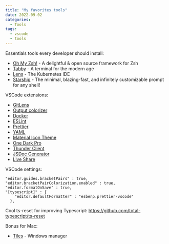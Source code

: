 ```yaml
---
title: "My favorites tools"
date: 2022-09-02
categories:
  - Tools
tags:
  - vscode
  - tools
---
```


Essentials tools every developer should install:

- [Oh My Zsh!](https://ohmyz.sh/) - A delightful & open source framework for Zsh
- [Tabby](https://tabby.sh/) - A terminal for the modern age
- [Lens](https://k8slens.dev/) - The Kubernetes IDE
- [Starship](https://starship.rs/) - The minimal, blazing-fast, and infinitely customizable prompt for any shell!

VSCode extensions:

- [GitLens](https://marketplace.visualstudio.com/items?itemName=eamodio.gitlens)
- [Output colorizer](https://marketplace.visualstudio.com/items?itemName=IBM.output-colorizer)
- [Docker](https://marketplace.visualstudio.com/items?itemName=ms-azuretools.vscode-docker)
- [ESLint](https://marketplace.visualstudio.com/items?itemName=dbaeumer.vscode-eslint)
- [Prettier](https://marketplace.visualstudio.com/items?itemName=esbenp.prettier-vscode)
- [YAML](https://marketplace.visualstudio.com/items?itemName=redhat.vscode-yaml)
- [Material Icon Theme](https://marketplace.visualstudio.com/items?itemName=PKief.material-icon-theme)
- [One Dark Pro](https://marketplace.visualstudio.com/items?itemName=zhuangtongfa.Material-theme)
- [Thunder Client](https://marketplace.visualstudio.com/items?itemName=rangav.vscode-thunder-client)
- [JSDoc Generator](https://marketplace.visualstudio.com/items?itemName=kimlimjustin.jsdoc-generator)
- [Live Share](https://marketplace.visualstudio.com/items?itemName=MS-vsliveshare.vsliveshare)

VSCode settings:
~~~
"editor.guides.bracketPairs" : true,
"editor.bracketPairColorization.enabled" : true,
"editor.formatOnSave" : true,
"[typescript]" : {
    "editor.defaultFormatter" : "esbenp.prettier-vscode"
  },
~~~

Cool ts-reset for improving Typescript:
https://github.com/total-typescript/ts-reset

Bonus for Mac:
- [Tiles](https://freemacsoft.net/tiles/) - Windows manager
